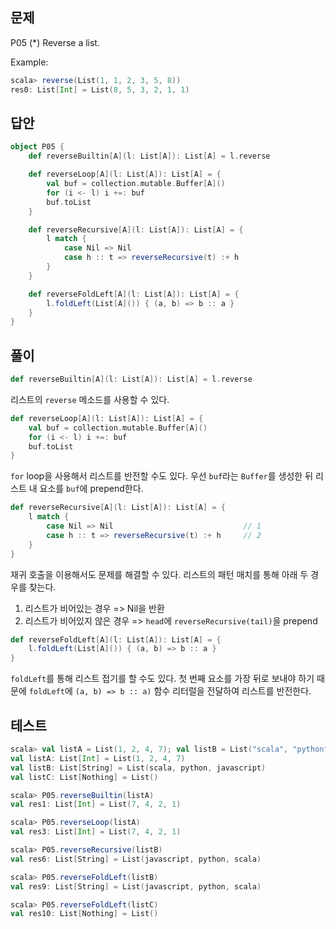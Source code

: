 ## 문제
P05 (*) Reverse a list.

Example:
```scala
scala> reverse(List(1, 1, 2, 3, 5, 8))
res0: List[Int] = List(8, 5, 3, 2, 1, 1)
```

## 답안
```scala
object P05 {
    def reverseBuiltin[A](l: List[A]): List[A] = l.reverse

    def reverseLoop[A](l: List[A]): List[A] = {
        val buf = collection.mutable.Buffer[A]()
        for (i <- l) i +=: buf
        buf.toList
    }

    def reverseRecursive[A](l: List[A]): List[A] = {
        l match {
            case Nil => Nil
            case h :: t => reverseRecursive(t) :+ h
        }
    }

    def reverseFoldLeft[A](l: List[A]): List[A] = {
        l.foldLeft(List[A]()) { (a, b) => b :: a }
    }
}
```

## 풀이
```scala
def reverseBuiltin[A](l: List[A]): List[A] = l.reverse
```
리스트의 `reverse` 메소드를 사용할 수 있다.

```scala
def reverseLoop[A](l: List[A]): List[A] = {
    val buf = collection.mutable.Buffer[A]()
    for (i <- l) i +=: buf
    buf.toList
}
```
`for` loop을 사용해서 리스트를 반전할 수도 있다. 우선 `buf`라는 `Buffer`를 생성한 뒤 리스트 내 요소를 `buf`에 prepend한다.

```scala
def reverseRecursive[A](l: List[A]): List[A] = {
    l match {
        case Nil => Nil                             // 1
        case h :: t => reverseRecursive(t) :+ h     // 2
    }
}
```
재귀 호출을 이용해서도 문제를 해결할 수 있다. 리스트의 패턴 매치를 통해 아래 두 경우를 찾는다.
1. 리스트가 비어있는 경우 => Nil을 반환
2. 리스트가 비어있지 않은 경우 => `head`에 `reverseRecursive(tail)`을 prepend

```scala
def reverseFoldLeft[A](l: List[A]): List[A] = {
    l.foldLeft(List[A]()) { (a, b) => b :: a }
}
```
`foldLeft`를 통해 리스트 접기를 할 수도 있다. 첫 번째 요소를 가장 뒤로 보내야 하기 때문에 `foldLeft`에 `(a, b) => b :: a)` 함수 리터럴을 전달하여 리스트를 반전한다.

## 테스트
```scala
scala> val listA = List(1, 2, 4, 7); val listB = List("scala", "python", "javascript"); val listC = List();
val listA: List[Int] = List(1, 2, 4, 7)
val listB: List[String] = List(scala, python, javascript)
val listC: List[Nothing] = List()

scala> P05.reverseBuiltin(listA)
val res1: List[Int] = List(7, 4, 2, 1)

scala> P05.reverseLoop(listA)
val res3: List[Int] = List(7, 4, 2, 1)

scala> P05.reverseRecursive(listB)
val res6: List[String] = List(javascript, python, scala)

scala> P05.reverseFoldLeft(listB)
val res9: List[String] = List(javascript, python, scala)

scala> P05.reverseFoldLeft(listC)
val res10: List[Nothing] = List()
```
